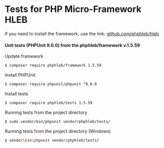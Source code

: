 Tests for PHP Micro-Framework HLEB
=====================

 If you need to install the framework, use the link: [github.com/phphleb/hleb](https://github.com/phphleb/hleb) 
 
 
 #### Unit tests (PHPUnit 9.0.0) from the phphleb/framework v.1.5.59

Update framework

```bash
$ composer require phphleb/framework 1.5.59
```

Install PHPUnit

```bash
$ composer require phpunit/phpunit ^9.0.0
```

Install tests

```bash
$ composer require phphleb/tests 1.5.59
```

Running tests from the project directory

```bash
$ sudo vendor/bin/phpunit vendor/phphleb/tests/
```

Running tests from the project directory (Windows)

```bash
$ vendor\bin\phpunit vendor/phphleb/tests/
```
